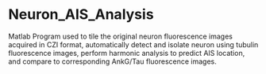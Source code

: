 # Neuron_AIS_Analysis
Matlab Program used to tile the original neuron fluorescence images acquired in CZI format, automatically detect and isolate neuron using tubulin fluorescence images, perform harmonic analysis to predict AIS location, and compare to corresponding AnkG/Tau fluorescence images.
